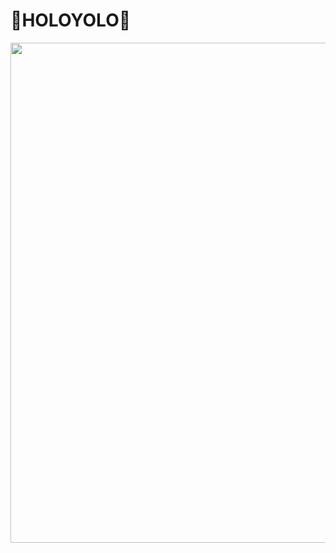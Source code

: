 # 🌈HOLOYOLO🌈
<img src="https://github.com/user-attachments/assets/55115333-addf-42ce-ba9f-5a19095f2f5d" width="800" height="800"/>
